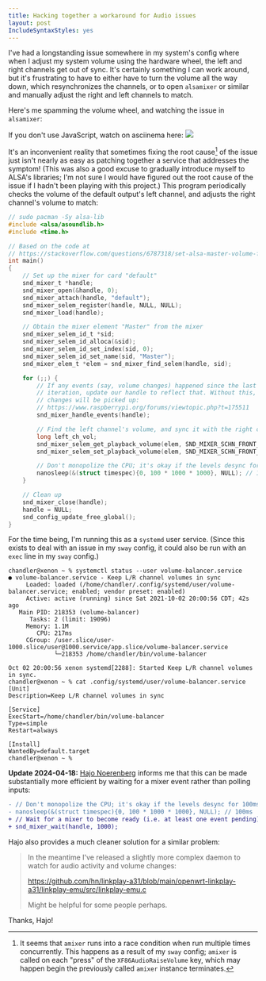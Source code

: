 ```yaml
---
title: Hacking together a workaround for Audio issues
layout: post
IncludeSyntaxStyles: yes
---
```


I've had a longstanding issue somewhere in my system's config where when I
adjust my system volume using the hardware wheel, the left and right channels
get out of sync. It's certainly something I can work around, but it's
frustrating to have to either have to turn the volume all the way down, which
resynchronizes the channels, or to open `alsamixer` or similar and manually
adjust the right and left channels to match.

<!-- more -->

Here's me spamming the volume wheel, and watching the issue in `alsamixer`:

<noscript>
If you don't use JavaScript, watch on asciinema here:
<a href="https://asciinema.org/a/DirP2shBb94KStKfjUvZpOsXy" target="_blank"><img src="https://asciinema.org/a/DirP2shBb94KStKfjUvZpOsXy.svg" /></a>
</noscript>
<script id="asciicast-DirP2shBb94KStKfjUvZpOsXy" src="https://asciinema.org/a/DirP2shBb94KStKfjUvZpOsXy.js" async></script>

It's an inconvenient reality that sometimes fixing the root cause[^root-cause]
of the issue just isn't nearly as easy as patching together a service that
addresses the symptom! (This was also a good excuse to gradually introduce
myself to ALSA's libraries; I'm not sure I would have figured out the root cause
of the issue if I hadn't been playing with this project.) This program
periodically checks the volume of the default output's left channel, and adjusts
the right channel's volume to match:

[^root-cause]: It seems that `amixer` runs into a race condition when run
    multiple times concurrently. This happens as a result of my `sway` config;
    `amixer` is called on each "press" of the `XF86AudioRaiseVolume` key, which
    may happen begin the previously called `amixer` instance terminates.

```c
// sudo pacman -Sy alsa-lib
#include <alsa/asoundlib.h>
#include <time.h>

// Based on the code at
// https://stackoverflow.com/questions/6787318/set-alsa-master-volume-from-c-code
int main()
{
	// Set up the mixer for card "default"
	snd_mixer_t *handle;
	snd_mixer_open(&handle, 0);
	snd_mixer_attach(handle, "default");
	snd_mixer_selem_register(handle, NULL, NULL);
	snd_mixer_load(handle);

	// Obtain the mixer element "Master" from the mixer
	snd_mixer_selem_id_t *sid;
	snd_mixer_selem_id_alloca(&sid);
	snd_mixer_selem_id_set_index(sid, 0);
	snd_mixer_selem_id_set_name(sid, "Master");
	snd_mixer_elem_t *elem = snd_mixer_find_selem(handle, sid);

	for (;;) {
		// If any events (say, volume changes) happened since the last
		// iteration, update our handle to reflect that. Without this, no volume
		// changes will be picked up:
		// https://www.raspberrypi.org/forums/viewtopic.php?t=175511
		snd_mixer_handle_events(handle);

		// Find the left channel's volume, and sync it with the right channel
		long left_ch_vol;
		snd_mixer_selem_get_playback_volume(elem, SND_MIXER_SCHN_FRONT_LEFT, &left_ch_vol);
		snd_mixer_selem_set_playback_volume(elem, SND_MIXER_SCHN_FRONT_RIGHT, left_ch_vol);

		// Don't monopolize the CPU; it's okay if the levels desync for 100ms
		nanosleep(&(struct timespec){0, 100 * 1000 * 1000}, NULL); // 100ms
	}

	// Clean up
	snd_mixer_close(handle);
	handle = NULL;
	snd_config_update_free_global();
}
```

For the time being, I'm running this as a `systemd` user service. (Since this
exists to deal with an issue in my `sway` config, it could also be run with an
`exec` line in my `sway` config.)

```text
chandler@xenon ~ % systemctl status --user volume-balancer.service
● volume-balancer.service - Keep L/R channel volumes in sync
     Loaded: loaded (/home/chandler/.config/systemd/user/volume-balancer.service; enabled; vendor preset: enabled)
     Active: active (running) since Sat 2021-10-02 20:00:56 CDT; 42s ago
   Main PID: 218353 (volume-balancer)
      Tasks: 2 (limit: 19096)
     Memory: 1.1M
        CPU: 217ms
     CGroup: /user.slice/user-1000.slice/user@1000.service/app.slice/volume-balancer.service
             └─218353 /home/chandler/bin/volume-balancer

Oct 02 20:00:56 xenon systemd[2288]: Started Keep L/R channel volumes in sync.
chandler@xenon ~ % cat .config/systemd/user/volume-balancer.service
[Unit]
Description=Keep L/R channel volumes in sync

[Service]
ExecStart=/home/chandler/bin/volume-balancer
Type=simple
Restart=always

[Install]
WantedBy=default.target
chandler@xenon ~ %
```

**Update 2024-04-18:** [Hajo Noerenberg](https://github.com/hn) informs me that
this can be made substantially more efficient by waiting for a mixer event
rather than polling inputs:

```diff
- // Don't monopolize the CPU; it's okay if the levels desync for 100ms
- nanosleep(&(struct timespec){0, 100 * 1000 * 1000}, NULL); // 100ms
+ // Wait for a mixer to become ready (i.e. at least one event pending)
+ snd_mixer_wait(handle, 1000);
```

Hajo also provides a much cleaner solution for a similar problem:

> In the meantime I've released a slightly more complex daemon to watch for audio activity and volume changes:
>
> https://github.com/hn/linkplay-a31/blob/main/openwrt-linkplay-a31/linkplay-emu/src/linkplay-emu.c
>
> Might be helpful for some people perhaps.

Thanks, Hajo!
